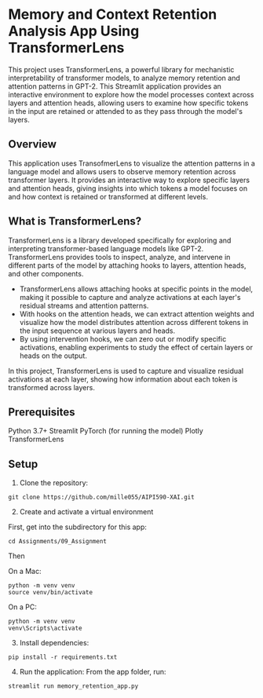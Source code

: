 # Memory and Context Retention Analysis App Using TransformerLens

This project uses TransformerLens, a powerful library for mechanistic interpretability of transformer models, to analyze memory retention and attention patterns in GPT-2. This Streamlit application provides an interactive environment to explore how the model processes context across layers and attention heads, allowing users to examine how specific tokens in the input are retained or attended to as they pass through the model's layers.


## Overview

This application uses TransofmerLens to visualize the attention patterns in a language model and allows users to observe memory retention across transformer layers. It provides an interactive way to explore specific layers and attention heads, giving insights into which tokens a model focuses on and how context is retained or transformed at different levels.

## What is TransformerLens? 

TransformerLens is a library developed specifically for exploring and interpreting transformer-based language models like GPT-2. TransformerLens provides tools to inspect, analyze, and intervene in different parts of the model by attaching hooks to layers, attention heads, and other components.

* TransformerLens allows attaching hooks at specific points in the model, making it possible to capture and analyze activations at each layer's residual streams and attention patterns.
* With hooks on the attention heads, we can extract attention weights and visualize how the model distributes attention across different tokens in the input sequence at various layers and heads.
* By using intervention hooks, we can zero out or modify specific activations, enabling experiments to study the effect of certain layers or heads on the output.

In this project, TransformerLens is used to capture and visualize residual activations at each layer, showing how information about each token is transformed across layers.


## Prerequisites
Python 3.7+
Streamlit
PyTorch (for running the model)
Plotly
TransformerLens

## Setup
1. Clone the repository:
```
git clone https://github.com/mille055/AIPI590-XAI.git
```
2. Create and activate a virtual environment

First, get into the subdirectory for this app:
```
cd Assignments/09_Assignment 
```
Then

On a Mac:
```
python -m venv venv
source venv/bin/activate
```
On a PC:
```
python -m venv venv
venv\Scripts\activate
```

3. Install dependencies:
```
pip install -r requirements.txt
```

4. Run the application:
From the app folder, run:
```
streamlit run memory_retention_app.py
```
